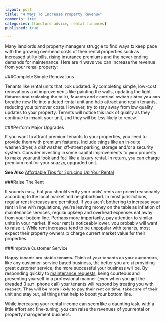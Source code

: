 ```yaml
---
layout: post
title: "4 Ways To Increase Property Revenue"
comments: true
categories: [landlord advice, rental finances]
published: true

---
```


Many landlords and property managers struggle to find ways to keep pace with the growing overhead costs of their rental properties such as increased utility bills, rising insurance premiums and the never-ending demands for maintenance. Here are 4 ways you can increase the revenue from your rental property:

###Complete Simple Renovations

Tenants like rental units that look updated. By completing simple, low-cost renovations and improvements like painting the walls, updating the light fixtures and replacing the toilet, faucets and electrical switch plates you can breathe new life into a dated rental unit and help attract and retain tenants, reducing your turnover costs. However, try to stay away from low quality updates to your property. Tenants will notice this lack of quality as they continue to inhabit your unit, and they will be less likely to renew.

###Perform Major Upgrades

If you want to attract premium tenants to your properties, you need to provide them with premium features. Include things like an in-suite washer/dryer, a dishwasher, off-street parking, storage and/or a security system. Consider investing in some capital improvements to your property to make your unit look and feel like a luxury rental. In return, you can charge premium rent for your snazzy, upgraded unit.

**See Also** [Affordable Tips for Sprucing Up Your Rental](http://www.rentobo.com/blog/affordable-tips-for-sprucing-up-your-rental/)

###Raise The Rent

It sounds easy, but you should verify your units' rents are priced reasonably according to the local market and neighborhood. 
In most jurisdictions, regular rent increases are permitted. If you aren't bothering to increase your rent in line with regulations, you're leaving money on the table as inflation of maintenance services, regular upkeep and overhead expenses eat away from your bottom line.
Perhaps more importantly, pay attention to similar units in your market.
If your rent is noticeably lower, you probably will want to raise it.
While rent increases tend to be unpopular with tenants, most expect their property owners to charge current market value for their properties.

###Improve Customer Service

Happy tenants are stable tenants. Think of your tenants as your customers, like any customer-service based business, the better you are at providing great customer service, the more successful your business will be. By responding quickly to [maintenance requests](http://www.rentobo.com/blog/responding-quickly-to-maintenance-requests/), being courteous and presenting yourself in a professional manner (even when you get the dreaded 3 a.m. phone call) your tenants will respond by treating you with respect. They will be more likely to pay their rent on time, take care of their unit and stay put, all things that help to boost your bottom line.

While increasing your rental income can seem like a daunting task, with a little effort and fine-tuning, you can raise the revenues of your rental or property management business.

